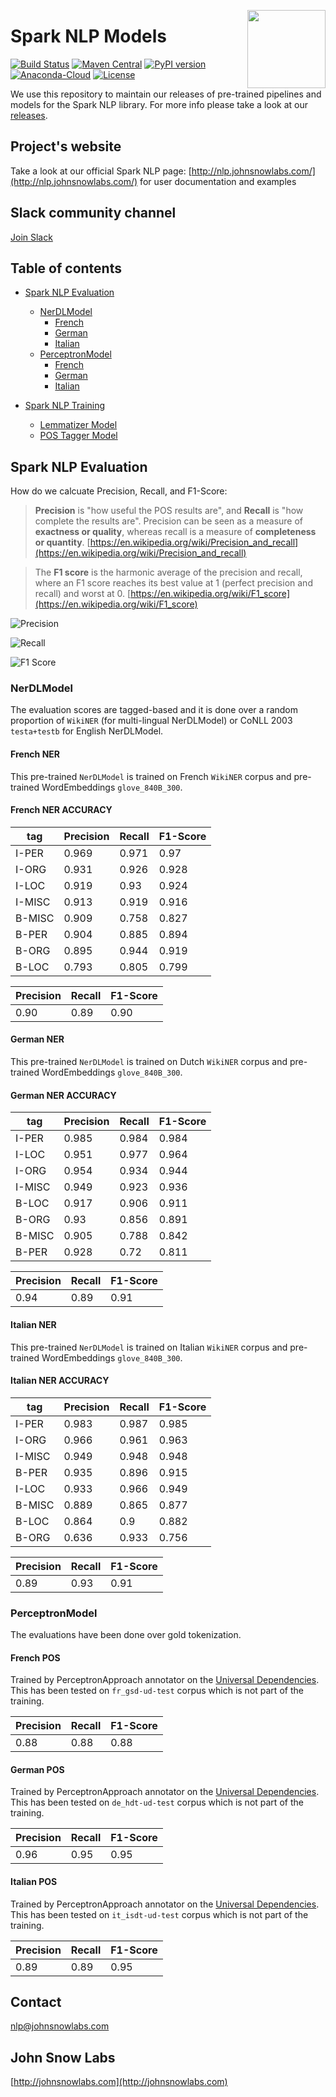 <a href="https://johnsnowlabs.com"><img src="https://media.licdn.com/dms/image/C510BAQFT1HLZor5NGA/company-logo_400_400/0?e=1568246400&v=beta&t=zhiiJXBg8OqEUH1WhVK31UxJiN_O1g26G0DNjEcD0ZM" width="125" height="125" align="right" /></a>

# Spark NLP Models

[![Build Status](https://travis-ci.org/JohnSnowLabs/spark-nlp.svg?branch=master)](https://travis-ci.org/JohnSnowLabs/spark-nlp) [![Maven Central](https://maven-badges.herokuapp.com/maven-central/com.johnsnowlabs.nlp/spark-nlp_2.11/badge.svg)](https://search.maven.org/artifact/com.johnsnowlabs.nlp/spark-nlp_2.11) [![PyPI version](https://badge.fury.io/py/spark-nlp.svg)](https://badge.fury.io/py/spark-nlp) [![Anaconda-Cloud](https://anaconda.org/johnsnowlabs/spark-nlp/badges/version.svg)](https://anaconda.org/JohnSnowLabs/spark-nlp) [![License](https://img.shields.io/badge/License-Apache%202.0-brightgreen.svg)](https://github.com/JohnSnowLabs/spark-nlp/blob/master/LICENSE)

We use this repository to maintain our releases of pre-trained pipelines and models for the Spark NLP library. For more info please take a look at our [releases](https://github.com/JohnSnowLabs/spark-nlp-models/releases).

## Project's website

Take a look at our official Spark NLP page: [http://nlp.johnsnowlabs.com/](http://nlp.johnsnowlabs.com/) for user documentation and examples

## Slack community channel

[Join Slack](https://join.slack.com/t/spark-nlp/shared_invite/enQtNjA4MTE2MDI1MDkxLTM4ZDliMjU5OWZmMDE1ZGVkMjg0MWFjMjU3NjY4YThlMTJkNmNjNjM3NTMwYzlhMWY4MGMzODI2NDBkOWU4ZDE)

## Table of contents

* [Spark NLP Evaluation](#spark-nlp-evaluation)
  * [NerDLModel](#nerdlmodel)
    * [French](#french-ner)
    * [German](#german-ner)
    * [Italian](#italian-ner)
  * [PerceptronModel](#perceptronmodel)
    * [French](#french-pos)
    * [German](#german-pos)
    * [Italian](#italian-pos)

* [Spark NLP Training](https://github.com/JohnSnowLabs/spark-nlp-models/tree/master/training)
  * [Lemmatizer Model](https://github.com/JohnSnowLabs/spark-nlp-models/tree/master/training/lemmatizer)
  * [POS Tagger Model](https://github.com/JohnSnowLabs/spark-nlp-models/tree/master/training/part_of_speech)

## Spark NLP Evaluation

How do we calcuate Precision, Recall, and F1-Score:

> **Precision** is "how useful the POS results are", and **Recall** is "how complete the results are". Precision can be seen as a measure of **exactness or quality**, whereas recall is a measure of **completeness or quantity**. [https://en.wikipedia.org/wiki/Precision_and_recall](https://en.wikipedia.org/wiki/Precision_and_recall)

> The **F1 score** is the harmonic average of the precision and recall, where an F1 score reaches its best value at 1 (perfect precision and recall) and worst at 0. [https://en.wikipedia.org/wiki/F1_score](https://en.wikipedia.org/wiki/F1_score)

![Precision](https://wikimedia.org/api/rest_v1/media/math/render/svg/26106935459abe7c266f7b1ebfa2a824b334c807)

![Recall](https://wikimedia.org/api/rest_v1/media/math/render/svg/4c233366865312bc99c832d1475e152c5074891b)

![F1 Score](https://wikimedia.org/api/rest_v1/media/math/render/svg/057ffc6b4fa80dc1c0e1f2f1f6b598c38cdd7c23)

### NerDLModel

The evaluation scores are tagged-based and it is done over a random proportion of `WikiNER` (for multi-lingual NerDLModel) or CoNLL 2003 `testa+testb` for English NerDLModel.

#### French NER

This pre-trained `NerDLModel` is trained on French `WikiNER` corpus and pre-trained WordEmbeddings `glove_840B_300`.

#### French NER ACCURACY

|tag   |Precision|Recall|F1-Score|
|------|------|------|------|
|I-PER |0.969    |0.971 |0.97    |
|I-ORG |0.931    |0.926 |0.928   |
|I-LOC |0.919    |0.93  |0.924   |
|I-MISC|0.913    |0.919 |0.916   |
|B-MISC|0.909    |0.758 |0.827   |
|B-PER |0.904    |0.885 |0.894   |
|B-ORG |0.895    |0.944 |0.919   |
|B-LOC |0.793    |0.805 |0.799   |

|Precision         |Recall |F1-Score          |
|------------------|-------|------------------|
|0.90|0.89|0.90|

#### German NER

This pre-trained `NerDLModel` is trained on Dutch `WikiNER` corpus and pre-trained WordEmbeddings `glove_840B_300`.

#### German NER ACCURACY

|tag   |Precision|Recall|F1-Score|
|------|------|------|------|
|I-PER |0.985    |0.984 |0.984   |
|I-LOC |0.951    |0.977 |0.964   |
|I-ORG |0.954    |0.934 |0.944   |
|I-MISC|0.949    |0.923 |0.936   |
|B-LOC |0.917    |0.906 |0.911   |
|B-ORG |0.93     |0.856 |0.891   |
|B-MISC|0.905    |0.788 |0.842   |
|B-PER |0.928    |0.72  |0.811   |

|Precision |Recall |F1-Score          |
|----------|-------|------------------|
|0.94|0.89|0.91|

#### Italian NER

This pre-trained `NerDLModel` is trained on Italian `WikiNER` corpus and pre-trained WordEmbeddings `glove_840B_300`.

#### Italian NER ACCURACY

|tag   |Precision|Recall|F1-Score|
|------|------|------|------|
|I-PER |0.983    |0.987 |0.985   |
|I-ORG |0.966    |0.961 |0.963   |
|I-MISC|0.949    |0.948 |0.948   |
|B-PER |0.935    |0.896 |0.915   |
|I-LOC |0.933    |0.966 |0.949   |
|B-MISC|0.889    |0.865 |0.877   |
|B-LOC |0.864    |0.9   |0.882   |
|B-ORG |0.636    |0.933 |0.756   |

|Precision |Recall |F1-Score          |
|----------|-------|------------------|
|0.89|0.93|0.91|

### PerceptronModel

The evaluations have been done over gold tokenization.

#### French POS

Trained by PerceptronApproach annotator on the [Universal Dependencies](https://universaldependencies.org/treebanks/fr_gsd/index.html). This has been tested on `fr_gsd-ud-test` corpus which is not part of the training.

|Precision |Recall |F1-Score          |
|----------|-------|------------------|
|0.88|0.88|0.88

#### German POS

Trained by PerceptronApproach annotator on the [Universal Dependencies](https://universaldependencies.org/treebanks/de_hdt/index.html). This has been tested on `de_hdt-ud-test` corpus which is not part of the training.

|Precision |Recall |F1-Score          |
|----------|-------|------------------|
|0.96|0.95|0.95

#### Italian POS

Trained by PerceptronApproach annotator on the [Universal Dependencies](https://universaldependencies.org/treebanks/it_isdt/index.html). This has been tested on `it_isdt-ud-test` corpus which is not part of the training.

|Precision |Recall |F1-Score          |
|----------|-------|------------------|
|0.89|0.89|0.95

## Contact

nlp@johnsnowlabs.com

## John Snow Labs

[http://johnsnowlabs.com](http://johnsnowlabs.com)
